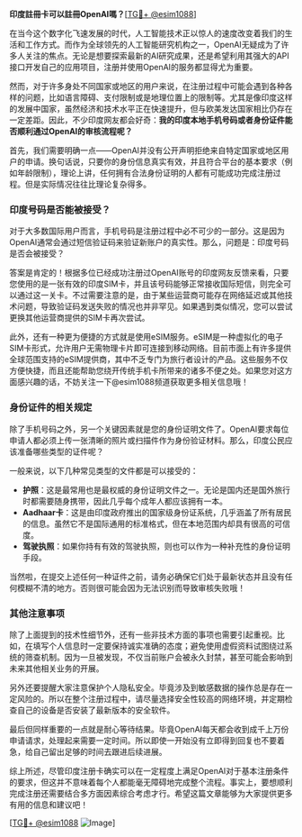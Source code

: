 **印度註冊卡可以註冊OpenAI嗎？**[[TG💪+ @esim1088](https://t.me/s/esim1088)]

在当今这个数字化飞速发展的时代，人工智能技术正以惊人的速度改变着我们的生活和工作方式。而作为全球领先的人工智能研究机构之一，OpenAI无疑成为了许多人关注的焦点。无论是想要探索最新的AI研究成果，还是希望利用其强大的API接口开发自己的应用项目，注册并使用OpenAI的服务都显得尤为重要。

然而，对于许多身处不同国家或地区的用户来说，在注册过程中可能会遇到各种各样的问题，比如语言障碍、支付限制或是地理位置上的限制等。尤其是像印度这样的发展中国家，虽然经济和技术水平正在快速提升，但与欧美发达国家相比仍存在一定差距。因此，不少印度网友都会好奇：**我的印度本地手机号码或者身份证件能否顺利通过OpenAI的审核流程呢？**

首先，我们需要明确一点——OpenAI并没有公开声明拒绝来自特定国家或地区用户的申请。换句话说，只要你的身份信息真实有效，并且符合平台的基本要求（例如年龄限制），理论上讲，任何拥有合法身份证明的人都有可能成功完成注册过程。但是实际情况往往比理论复杂得多。

### 印度号码是否能被接受？

对于大多数国际用户而言，手机号码是注册过程中必不可少的一部分。这是因为OpenAI通常会通过短信验证码来验证新账户的真实性。那么，问题是：印度号码是否会被接受？

答案是肯定的！根据多位已经成功注册过OpenAI账号的印度网友反馈来看，只要您使用的是一张有效的印度SIM卡，并且该号码能够正常接收国际短信，则完全可以通过这一关卡。不过需要注意的是，由于某些运营商可能存在网络延迟或其他技术问题，导致验证码发送失败的情况也并非罕见。如果遇到类似情况，您可以尝试更换其他运营商提供的SIM卡再次尝试。

此外，还有一种更为便捷的方式就是使用eSIM服务。eSIM是一种虚拟化的电子SIM卡形式，允许用户无需物理卡片即可连接到移动网络。目前市面上有许多提供全球范围支持的eSIM提供商，其中不乏专门为旅行者设计的产品。这些服务不仅方便快捷，而且还能帮助您绕开传统手机卡所带来的诸多不便之处。如果您对这方面感兴趣的话，不妨关注一下@esim1088频道获取更多相关信息哦！

### 身份证件的相关规定

除了手机号码之外，另一个关键因素就是您的身份证明文件了。OpenAI要求每位申请人都必须上传一张清晰的照片或扫描件作为身份验证材料。那么，印度公民应该准备哪些类型的证件呢？

一般来说，以下几种常见类型的文件都是可以接受的：
- **护照**：这是最常用也是最权威的身份证明文件之一。无论是国内还是国外旅行时都需要随身携带，因此几乎每个成年人都应该拥有一本。
- **Aadhaar卡**：这是由印度政府推出的国家级身份证系统，几乎涵盖了所有居民的信息。虽然它不是国际通用的标准格式，但在本地范围内却具有很高的可信度。
- **驾驶执照**：如果你持有有效的驾驶执照，则也可以作为一种补充性的身份证明手段。

当然啦，在提交上述任何一种证件之前，请务必确保它们处于最新状态并且没有任何模糊不清的地方。否则很可能会因为无法识别而导致审核失败哦！

### 其他注意事项

除了上面提到的技术性细节外，还有一些非技术方面的事项也需要引起重视。比如，在填写个人信息时一定要保持诚实准确的态度；避免使用虚假资料试图绕过系统的筛查机制。因为一旦被发现，不仅当前账户会被永久封禁，甚至可能会影响到未来其他相关业务的开展。

另外还要提醒大家注意保护个人隐私安全。毕竟涉及到敏感数据的操作总是存在一定风险的。所以在整个注册过程中，请尽量选择安全性较高的网络环境，并定期检查自己的设备是否安装了最新版本的安全软件。

最后但同样重要的一点就是耐心等待结果。毕竟OpenAI每天都会收到成千上万份申请请求，处理起来需要一定时间。所以即使一开始没有立即得到回复也不要着急，给自己留出足够的时间去跟进后续进展。

综上所述，尽管印度注册卡确实可以在一定程度上满足OpenAI对于基本注册条件的要求，但这并不意味着每个人都能毫无障碍地完成整个流程。事实上，要想顺利完成注册还需要结合多方面因素综合考虑才行。希望这篇文章能够为大家提供更多有用的信息和建议吧！

[[TG💪+ @esim1088](https://t.me/s/esim1088) ![Image](https://i.postimg.cc/4NQfJmqS/Snipaste-2025-05-13-00-14-12.png)]